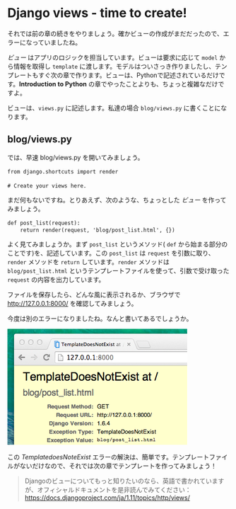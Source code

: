 # Django views - time to create!

それでは前の章の続きをやりましょう。確かビューの作成がまだだったので、エラーになっていましたね。

*ビュー* はアプリのロジックを担当しています。ビューは要求に応じて `model` から情報を取得し `template` に渡します。モデルはついさっき作りましたし、テンプレートもすぐ次の章で作ります。ビューは、Pythonで記述されているだけです。__Introduction to Python__ の章でやったことよりも、ちょっと複雑なだけですよ。

ビューは、`views.py` に記述します。私達の場合 `blog/views.py` に書くことになります。

## blog/views.py

では、早速 blog/views.py を開いてみましょう。

    from django.shortcuts import render

    # Create your views here.

まだ何もないですね。とりあえず、次のような、ちょっとした *ビュー* を作ってみましょう。

    def post_list(request):
        return render(request, 'blog/post_list.html', {})

よく見てみましょうか。まず `post_list` というメソッド( `def` から始まる部分のことです)を、記述しています。この `post_list` は `request` を引数に取り、`render` メソッドを `return` しています。`render` メソッドは `blog/post_list.html` というテンプレートファイルを使って、引数で受け取った `request` の内容を出力しています。

ファイルを保存したら、どんな風に表示されるか、ブラウザで http://127.0.0.1:8000/ を確認してみましょう。

今度は別のエラーになりましたね。なんと書いてあるでしょうか。

![Error](images/error.png)

この *TemplatedoesNoteExist* エラーの解決は、簡単です。テンプレートファイルがないだけなので、それでは次の章でテンプレートを作ってみましょう！

> Djangoのビューについてもっと知りたいのなら、英語で書かれていますが、オフィシャルドキュメントを是非読んでみてください：https://docs.djangoproject.com/ja/1.11/topics/http/views/
